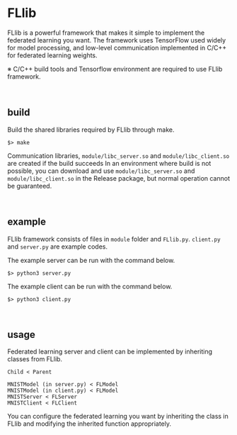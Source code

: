 # FLlib

FLlib is a powerful framework that makes it simple to implement the federated learning you want.
The framework uses TensorFlow used widely for model processing, and low-level communication implemented in C/C++ for federated learning weights.

※ C/C++ build tools and Tensorflow environment are required to use FLlib framework.

<br/>

## build

Build the shared libraries required by FLlib through make.

```
$> make
```

Communication libraries, `module/libc_server.so` and `module/libc_client.so` are created if the build succeeds
In an environment where build is not possible, you can download and use `module/libc_server.so` and `module/libc_client.so` in the Release package, but normal operation cannot be guaranteed.

<br/>

## example

FLlib framework consists of files in `module` folder and `FLlib.py`. `client.py` and `server.py` are example codes.

The example server can be run with the command below.
```
$> python3 server.py
```

The example client can be run with the command below.
```
$> python3 client.py
```

<br/>

## usage

Federated learning server and client can be implemented by inheriting classes from FLlib.

```
Child < Parent

MNISTModel (in server.py) < FLModel
MNISTModel (in client.py) < FLModel
MNISTServer < FLServer
MNISTClient < FLClient
```

You can configure the federated learning you want by inheriting the class in FLlib and modifying the inherited function appropriately.

